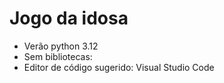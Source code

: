 # Jogo da idosa

- Verão python 3.12
- Sem bibliotecas: 
- Editor de código sugerido: Visual Studio Code
